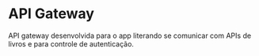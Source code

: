 # API Gateway

API gateway desenvolvida para o app literando se comunicar com APIs de livros e para controle de autenticação.

